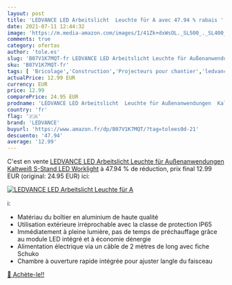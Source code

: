 ```yaml
---
layout: post
title: 'LEDVANCE LED Arbeitslicht  Leuchte für A avec 47.94 % rabais '
date: 2021-07-11 12:44:32
image: 'https://m.media-amazon.com/images/I/41Zk+dxWsOL._SL500_._SL400_.jpg'
comments: true
category: ofertas
author: 'tole.es'
slug: 'B07V1K7MQT-fr LEDVANCE LED Arbeitslicht Leuchte für Außenanwendungen...'
sku: 'B07V1K7MQT-fr'
tags: [ 'Bricolage','Construction','Projecteurs pour chantier','ledvance','Éclairage de chantier', ]
actualPrice: 12.99 EUR
currency: EUR
price: 12.99
comparePrice: 24.95 EUR
prodname: 'LEDVANCE LED Arbeitslicht  Leuchte für Außenanwendungen  Kaltweiß  S-Stand  LED Worklight'
country: 'fr'
flag: '🇫🇷'
brand: 'LEDVANCE'
buyurl: 'https://www.amazon.fr/dp/B07V1K7MQT/?tag=tolees0d-21'
descuento: '47.94'
average: '12.99'
---
```


C'est en vente [LEDVANCE LED Arbeitslicht  Leuchte für Außenanwendungen  Kaltweiß  S-Stand  LED Worklight](https://www.amazon.fr/dp/B07V1K7MQT/?tag=tolees0d-21)  à  47.94 % de réduction, prix final  12.99 EUR (original: 24.95 EUR) ici:

[![LEDVANCE LED Arbeitslicht  Leuchte für A](https://m.media-amazon.com/images/I/41Zk+dxWsOL._SL500_._SL400_.jpg)](https://www.amazon.fr/dp/B07V1K7MQT/?tag=tolees0d-21)

ℹ️:

- Matériau du boîtier en aluminium de haute qualité
- Utilisation extérieure irréprochable avec la classe de protection IP65
- Immédiatement à pleine lumière, pas de temps de préchauffage grâce au module LED intégré et à économie dénergie
- Alimentation électrique via un câble de 2 mètres de long avec fiche Schuko
- Chambre à ouverture rapide intégrée pour ajuster langle du faisceau

[🛒 Achète-le!!](https://www.amazon.fr/dp/B07V1K7MQT/?tag=tolees0d-21)
